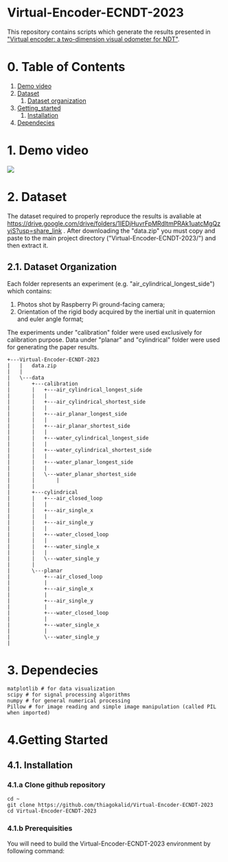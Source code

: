 # Virtual-Encoder-ECNDT-2023

This repository contains scripts which generate the results presented in ["Virtual encoder: a two-dimension visual odometer for NDT"](https://www.ndt.net/search/docs.php3?id=28119).

# 0. Table of Contents
1. [Demo video](#demo_video)
2. [Dataset](#dataset)
    1. [Dataset organization](#dataset_organization)
3. [Getting_started](#getting_started)
    1. [Installation](#getting_started_installation)
4. [Dependecies](#dependencies)

# 1. Demo video <a name="demo_video"></a>

[![](https://imagizer.imageshack.com/v2/640x480q70/922/k25IkO.png)](https://youtu.be/36NNLRFJXkg)
 
# 2. Dataset <a name="dataset"></a>

The dataset required to properly reproduce the results is avaliable at <a href="https://drive.google.com/drive/folders/1IEDjHuvrFpMRdltmPRAk1uatcMgQzyiS?usp=share_link"> https://drive.google.com/drive/folders/1IEDjHuvrFpMRdltmPRAk1uatcMgQzyiS?usp=share_link </a>. After downloading the "data.zip" you must copy and paste to the main project directory ("Virtual-Encoder-ECNDT-2023/") and then extract it.

## 2.1. Dataset Organization <a name="dataset_organization"></a>
Each folder represents an experiment (e.g. "air_cylindrical_longest_side") which contains:
<ol>
  <li>Photos shot by Raspberry Pi ground-facing camera;</li>
  <li>Orientation of the rigid body acquired by the inertial unit in quaternion and euler angle format;</li>
</ol> 
The experiments under "calibration" folder were used exclusively for calibration purpose. Data under "planar" and "cylindrical" folder were used for generating the paper results.

```
+---Virtual-Encoder-ECNDT-2023
|   |   data.zip
|   |   
|   \---data
|       +---calibration
|       |   +---air_cylindrical_longest_side
|       |   |       
|       |   +---air_cylindrical_shortest_side
|       |   |       
|       |   +---air_planar_longest_side
|       |   |       
|       |   +---air_planar_shortest_side
|       |   |       
|       |   +---water_cylindrical_longest_side
|       |   |       
|       |   +---water_cylindrical_shortest_side
|       |   |       
|       |   +---water_planar_longest_side
|       |   |       
|       |   \---water_planar_shortest_side
|       |   	| 
|       |           
|       +---cylindrical
|       |   +---air_closed_loop
|       |   |       
|       |   +---air_single_x
|       |   |       
|       |   +---air_single_y
|       |   |       
|       |   +---water_closed_loop
|       |   |       
|       |   +---water_single_x
|       |   |       
|       |   \---water_single_y
|       |           
|       \---planar
|           +---air_closed_loop
|           |       
|           +---air_single_x
|           |       
|           +---air_single_y
|           |       
|           +---water_closed_loop
|           |       
|           +---water_single_x
|           |       
|           \---water_single_y
|               
```

# 3. Dependecies <a name="dependencies"></a>
```
matplotlib # for data visualization
scipy # for signal processing algorithms
numpy # for general numerical processing
Pillow # for image reading and simple image manipulation (called PIL when imported)
```

# 4.Getting Started <a name="getting_started"></a>
## 4.1. Installation <a name="getting_started_installation"></a>
### 4.1.a Clone github repository
```
cd ~
git clone https://github.com/thiagokalid/Virtual-Encoder-ECNDT-2023
cd Virtual-Encoder-ECNDT-2023
```

### 4.1.b Prerequisities
You will need to build the Virtual-Encoder-ECNDT-2023 environment by following command:

